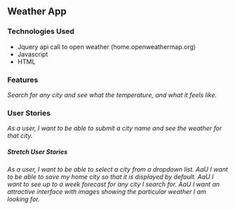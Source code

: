 ## Weather App

### Technologies Used
- Jquery api call to open weather
      (home.openweathermap.org)
- Javascript
- HTML

### Features
_Search for any city and see what the temperature, and what it feels like._

### User Stories
_As a user, I want to be able to submit a city name and see the weather for that city._

##### Stretch User Stories
_As a user, I want to be able to select a city from a dropdown list._
_AaU I want to be able to save my home city so that it is displayed by default._
_AaU I want to see up to a week forecast for any city I search for._
_AaU I want an attractive interface with images showing the particular weather I am looking for._